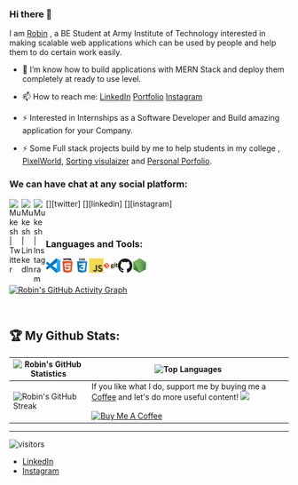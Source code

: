 
### Hi there 👋
I am [Robin](https://github.com/robin00007) , a BE  Student at Army Institute of Technology interested in making scalable web applications which can be used by people and help them to do certain work easily.


- 🌱 I’m know how to build applications with MERN Stack and deploy them completely at ready to use level.
- 📫 How to reach me: 
    [LinkedIn](https://www.linkedin.com/in/robinhood00007/)
    [Portfolio](https://robinchoudhary.me)
    [Instagram](https://www.instagram.com/robin._.hood07/)

- ⚡ Interested in Internships as a Software Developer and Build amazing application for your Company.
- ⚡ Some Full stack projects build by me to help students in my college , [PixelWorld](https://groww-phi.vercel.app/),  [Sorting visulaizer](https://dsa-mini-project.vercel.app/) and [Personal Porfolio](https://robinchoudhary.me).


### We can have chat at any social platform:



[<img align="left" alt="Mukesh | Twitter" width="22px" src="https://cdn.jsdelivr.net/npm/simple-icons@v3/icons/twitter.svg" />][twitter]
[<img align="left" alt="Mukesh | LinkedIn" width="22px" src="https://cdn.jsdelivr.net/npm/simple-icons@v3/icons/linkedin.svg" />][linkedin]
[<img align="left" alt="Mukesh | Instagram" width="22px" src="https://cdn.jsdelivr.net/npm/simple-icons@v3/icons/instagram.svg" />][instagram]

<br />


### Languages and Tools:

<img align="left" alt="Visual Studio Code" width="26px" src="https://raw.githubusercontent.com/github/explore/80688e429a7d4ef2fca1e82350fe8e3517d3494d/topics/visual-studio-code/visual-studio-code.png" />
<img align="left" alt="HTML5" width="26px" src="https://raw.githubusercontent.com/github/explore/80688e429a7d4ef2fca1e82350fe8e3517d3494d/topics/html/html.png" />
<img align="left" alt="CSS3" width="26px" src="https://raw.githubusercontent.com/github/explore/80688e429a7d4ef2fca1e82350fe8e3517d3494d/topics/css/css.png" />
<img align="left" alt="JavaScript" width="26px" src="https://raw.githubusercontent.com/github/explore/80688e429a7d4ef2fca1e82350fe8e3517d3494d/topics/javascript/javascript.png" />
<img align="left" alt="Git" width="26px" src="https://raw.githubusercontent.com/github/explore/80688e429a7d4ef2fca1e82350fe8e3517d3494d/topics/git/git.png" />
<img align="left" alt="GitHub" width="26px" src="https://raw.githubusercontent.com/github/explore/78df643247d429f6cc873026c0622819ad797942/topics/github/github.png" />
<img align="left" alt="Node.js" width="26px" src="https://raw.githubusercontent.com/github/explore/80688e429a7d4ef2fca1e82350fe8e3517d3494d/topics/nodejs/nodejs.png" />

<br />
<br />

[![Robin's GitHub Activity Graph](https://github-readme-activity-graph.cyclic.app/graph?username=robin00007&theme=react-dark)](https://git.io/robin00007)

<br />

## :trophy:  My Github Stats:


| ![Robin's GitHub Statistics](https://github-readme-stats.vercel.app/api?username=robin00007&show_icons=true) | ![Top Languages](https://github-readme-stats.vercel.app/api/top-langs/?username=robin00007) |
| --- | --- |
| ![Robin's GitHub Streak](https://github-readme-streak-stats.herokuapp.com/?user=robin00007) | If you like what I do, support me by buying me a [Coffee](https://www.buymeacoffee.com/01mukesh29m) and let's do more useful content! <img src="https://i.imgur.com/T31KN5a.png" height="24" /><br /><br /> <a href="https://www.buymeacoffee.com/01mukesh29m" target="_blank"><img src="https://cdn.buymeacoffee.com/buttons/v2/default-white.png" alt="Buy Me A Coffee" width="120" /></a> |

---
![visitors](https://visitor-badge.laobi.icu/badge?page_id=mukeshblackhat.mukeshblackhat)




  -  [LinkedIn](https://www.linkedin.com/in/robinhood00007/)
  -  [Instagram](https://www.instagram.com/robin._.hood07/)
